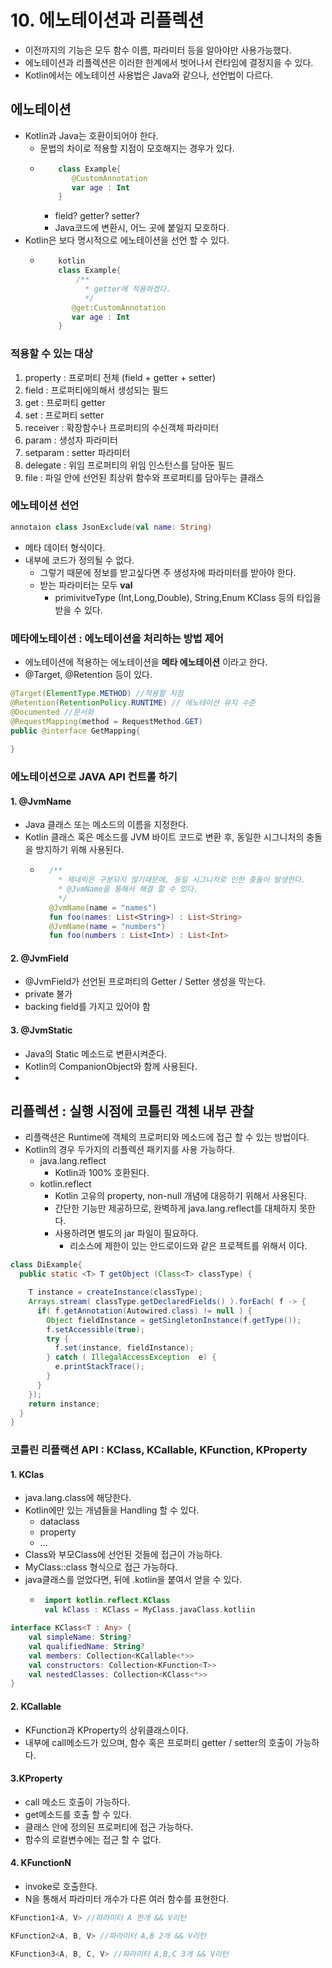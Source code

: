 # 10. 에노테이션과 리플렉션
- 이전까지의 기능은 모두 함수 이름, 파라미터 등을 알아야만 사용가능했다.
- 에노테이션과 리플렉션은 이러한 한계에서 벗어나서 런타임에 결정지을 수 있다.
- Kotlin에서는 에노테이션 사용법은 Java와 같으나, 선언법이 다르다.

## 에노테이션
- Kotlin과 Java는 호환이되어야 한다.
  - 문법의 차이로 적용할 지점이 모호해지는 경우가 있다.
  - ```kotlin
        class Example{
           @CustomAnnotation
           var age : Int
        }   
    ```
    - field? getter? setter? 
    - Java코드에 변환시, 어느 곳에 붙일지 모호하다.
- Kotlin은 보다 명시적으로 에노테이션을 선언 할 수 있다.
  - ```kotlin
        kotlin
        class Example{
            /**
              * getter에 적용하겠다.
              */
           @get:CustomAnnotation
           var age : Int
        } 
    ```
    
### 적용할 수 있는 대상
1. property : 프로퍼티 전체 (field + getter + setter)
2. field : 프로퍼티에의해서 생성되는 필드
3. get : 프로퍼티 getter
4. set : 프로퍼티 setter
5. receiver : 확장함수나 프로퍼티의 수신객체 파라미터
6. param : 생성자 파라미터
7. setparam : setter 파라미터
8. delegate : 위임 프로퍼티의 위임 인스턴스를 담아둔 필드
9. file : 파일 안에 선언된 최상위 함수와 프로퍼티를 담아두는 클래스

### 에노테이션 선언
```kotlin
annotaion class JsonExclude(val name: String)
```
- 메타 데이터 형식이다.
- 내부에 코드가 정의될 수 없다.
  - 그렇기 때문에 정보를 받고싶다면 주 생성자에 파라미터를 받아야 한다.
  - 받는 파라미터는 모두 **val**
    - primivitveType (Int,Long,Double), String,Enum KClass 등의 타입을 받을 수 있다.

### 메타에노테이션 : 에노테이션을 처리하는 방법 제어
- 에노테이션에 적용하는 에노테이션을 **메타 에노테이션** 이라고 한다.
- @Target, @Retention 등이 있다.

```java
@Target(ElementType.METHOD) //적용할 지점
@Retention(RetentionPolicy.RUNTIME) // 에노테이션 유지 수준
@Documented //문서화
@RequestMapping(method = RequestMethod.GET)
public @interface GetMapping{
    
}
```

### 에노테이션으로 JAVA API 컨트롤 하기

#### 1. @JvmName
- Java 클래스 또는 메소드의 이름을 지정한다.
- Kotlin 클래스 혹은 메소드를 JVM 바이트 코드로 변환 후, 동일한 시그니처의 충돌을 방지하기 위해 사용된다.
  - ```kotlin
      /**
        * 제네릭은 구분되지 않기때문에, 동일 시그니처로 인한 충돌이 발생한다.
        * @JvmName을 통해서 해결 할 수 있다.
        */
      @JvmName(name = "names")
      fun foo(names: List<String>) : List<String>
      @JvmName(name = "numbers")
      fun foo(numbers : List<Int>) : List<Int>
    ```
#### 2. @JvmField
- @JvmField가 선언된 프로퍼티의 Getter / Setter 생성을 막는다.
- private 불가
- backing field를 가지고 있어야 함

#### 3. @JvmStatic
- Java의 Static 메소드로 변환시켜준다.
- Kotlin의 CompanionObject와 함께 사용된다.
- 

## 리플렉션 : 실행 시점에 코틀린 객첸 내부 관찰
- 리플랙션은 Runtime에 객체의 프로퍼티와 메소드에 접근 할 수 있는 방법이다.
- Kotlin의 경우 두가지의 리플렉션 패키지를 사용 가능하다.
  - java.lang.reflect
    - Kotlin과 100% 호환된다.
  - kotlin.reflect
    - Kotlin 고유의 property, non-null 개념에 대응하기 위해서 사용된다.
    - 간단한 기능만 제공하므로, 완벽하게 java.lang.reflect를 대체하지 못한다.
    - 사용하려면 별도의 jar 파일이 필요하다.
      - 리소스에 제한이 있는 안드로이드와 같은 프로젝트를 위해서 이다.
```java
class DiExample{
  public static <T> T getObject (Class<T> classType) {

    T instance = createInstance(classType);
    Arrays.stream( classType.getDeclaredFields() ).forEach( f -> {
      if( f.getAnnotation(Autowired.class) != null ) {
        Object fieldInstance = getSingletonInstance(f.getType());
        f.setAccessible(true);
        try {
          f.set(instance, fieldInstance);
        } catch ( IllegalAccessException  e) {
          e.printStackTrace();
        }
      }
    });
    return instance;
  }   
}
```

### 코틀린 리플랙션 API : KClass, KCallable, KFunction, KProperty
#### 1. KClas
- java.lang.class에 해당한다.
- Kotlin에만 있는 개념들을 Handling 할 수 있다.
  - dataclass
  - property
  - ...
- Class와 부모Class에 선언된 것들에 접근이 가능하다.
- MyClass::class 형식으로 접근 가능하다.
- java클래스를 얻었다면, 뒤에 .kotlin을 붙여서 얻을 수 있다.
  - ```kotlin
     import kotlin.reflect.KClass
     val kClass : KClass = MyClass.javaClass.kotliin
    ```
```kotlin
interface KClass<T : Any> {
    val simpleName: String?
    val qualifiedName: String?
    val members: Collection<KCallable<*>>
    val constructors: Collection<KFunction<T>>
    val nestedClasses: Collection<KClass<*>>
}
```

#### 2. KCallable
- KFunction과 KProperty의 상위클래스이다.
- 내부에 call메소드가 있으며, 함수 혹은 프로퍼티 getter / setter의 호출이 가능하다.

#### 3.KProperty
- call 메소드 호출이 가능하다.
- get메소드를 호출 할 수 있다.
- 클래스 안에 정의된 프로퍼티에 접근 가능하다.
- 함수의 로컬변수에는 접근 할 수 없다.

#### 4. KFunctionN
- invoke로 호출한다.
- N을 통해서 파라미터 개수가 다른 여러 함수를 표현한다.
```kotlin
KFunction1<A, V> //파라미터 A 한개 && V리턴

KFunction2<A, B, V> //파라미터 A,B 2개 && V리턴

KFunction3<A, B, C, V> //파라미터 A,B,C 3개 && V리턴 
```
